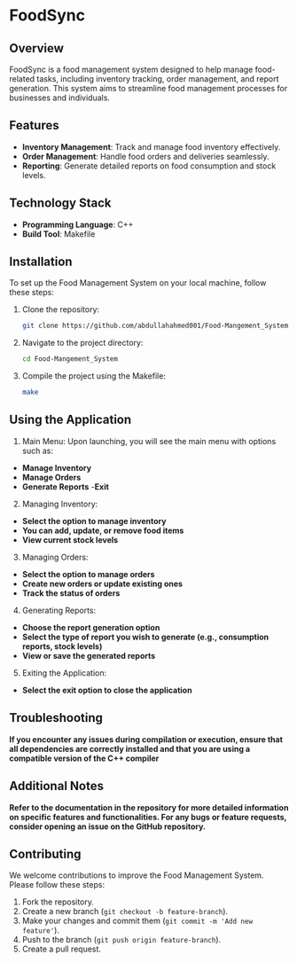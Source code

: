 # FoodSync

## Overview
FoodSync is a food management system designed to help manage food-related tasks, including inventory tracking, order management, and report generation. This system aims to streamline food management processes for businesses and individuals.

## Features
- **Inventory Management**: Track and manage food inventory effectively.
- **Order Management**: Handle food orders and deliveries seamlessly.
- **Reporting**: Generate detailed reports on food consumption and stock levels.

## Technology Stack
- **Programming Language**: C++
- **Build Tool**: Makefile

## Installation
To set up the Food Management System on your local machine, follow these steps:

1. Clone the repository:
   ```bash
   git clone https://github.com/abdullahahmed001/Food-Mangement_System.git
   ```

2. Navigate to the project directory:
   ```bash
   cd Food-Mangement_System
   ```

3. Compile the project using the Makefile:
   ```bash
   make
   ```

## Using the Application
1. Main Menu: Upon launching, you will see the main menu with options such as:
- **Manage Inventory**
- **Manage Orders**
- **Generate Reports**
-**Exit**
2. Managing Inventory:

- **Select the option to manage inventory**
- **You can add, update, or remove food items**
- **View current stock levels**
3. Managing Orders:

- **Select the option to manage orders**
- **Create new orders or update existing ones**
- **Track the status of orders**
4. Generating Reports:
- **Choose the report generation option**
- **Select the type of report you wish to generate (e.g., consumption reports, stock levels)**
- **View or save the generated reports**
5. Exiting the Application:

- **Select the exit option to close the application**
## Troubleshooting
**If you encounter any issues during compilation or execution, ensure that all dependencies are correctly installed and that you are using a compatible version of the C++ compiler**
## Additional Notes
**Refer to the documentation in the repository for more detailed information on specific features and functionalities.
For any bugs or feature requests, consider opening an issue on the GitHub repository.**
## Contributing
We welcome contributions to improve the Food Management System. Please follow these steps:

1. Fork the repository.
2. Create a new branch (`git checkout -b feature-branch`).
3. Make your changes and commit them (`git commit -m 'Add new feature'`).
4. Push to the branch (`git push origin feature-branch`).
5. Create a pull request.
